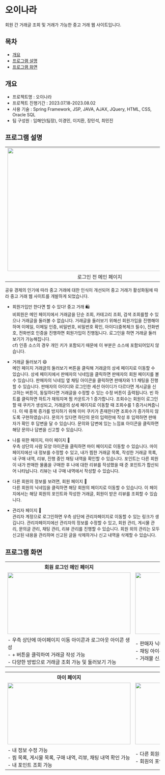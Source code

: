 # 오이나라
회원 간 거래글 조회 및 거래가 가능한 중고 거래 웹 사이트입니다. 

## 목차
  - [개요](#개요)
  - [프로그램 설명](#프로그램-설명)
  - [프로그램 화면](#프로그램-화면)
## 개요
  - 프로젝트명 : 오이나라
  - 프로젝트 진행기간 : 2023.07.18-2023.08.02
  - 사용 기술 : Spring Framework, JSP, JAVA, AJAX, JQuery, HTML, CSS, Oracle SQL
  - 팀 구성원 : 임해인(팀장), 이경민, 이지환, 장민석, 최민진

## 프로그램 설명
<div align="center">
  <table>
    <tr>
      <td>
        <img src="https://github.com/HaeinLim/CucumberProject/assets/140698817/f8d4e45c-ea5f-4f95-9782-bfc32a828f96" width="600" height="400">
      </td>
    </tr>
    <tr>
      <td align="center">로그인 전 메인 페이지</td>
    </tr>
  </table>
</div>
공유 경제의 인기에 따라 중고 거래에 대한 인식이 개선되어 중고 거래가 활성화됨에 따라 중고 거래 웹 사이트를 개발하게 되었습니다.

  - 회원가입만 한다면 할 수 있다! 중고 거래 🛍️ <br>
    비회원은 메인 페이지에서 거래글을 단순 조회, 카테고리 조회, 검색 조회를할 수 있으나 거래글을 둘러볼 수 없습니다. 거래글을 둘러보기 위해선 회원가입을 진행해야하며
    이메일, 이메일 인증, 비밀번호, 비밀번호 확인, 아이디(중복체크 필수), 전화번호, 전화번호 인증을 진행하면 회원가입이 진행됩니다. 로그인을 하면 거래글 둘러보기가
    가능해집니다. <br>
    cf) 인증 소스의 경우 개인 키가 포함되기 때문에 이 부분은 소스에 포함되어있지 않습니다.

  - 거래글 둘러보기 😄<br>
    메인 페이지 거래글의 둘러보기 버튼을 클릭해 거래글의 상세 페이지로 이동할 수 있습니다. 상세 페이지에서 판매자의 닉네임을 클릭하면 판매자의 회원 페이지를
    볼 수 있습니다. 판매자의 닉네임 옆 채팅 아이콘을 클릭하면 판매자와 1:1 채팅을 진행할 수 있습니다. 판매자의 아이디와 로그인한 세션 아이디가 다르다면
    게시글을 신고하는 버튼이, 동일하다면 거래글을 수정할 수 있는 수정 버튼이 출력됩니다. 빈 하트를 클릭하면 하트가 채워지며 찜 카운트가 1 증가합니다. 조회수는
    회원이 로그인 할 때 쿠키가 생성되고, 거래글의 상세 페이지로 이동할 때 조회수를 1 증가시켜줍니다. 이 때 중복 증가를 방지하기 위해 이미 쿠키가 존재한다면
    조회수가 증가하지 않도록 구현하였습니다. 문의가 있다면 하단의 문의 입력란에 작성 후 입력하면 판매자가 확인 후 답변을 달 수 있습니다. 문의와 답변에 있는
    느낌표 아이콘을 클릭하면 해당 문의나 답변을 신고할 수 있습니다.

  - 나를 위한 페이지, 마이 페이지 📃 <br>
    우측 상단의 사람 모양 아이콘을 클릭하면 마이 페이지로 이동할 수 있습니다. 마이 페이지에선 내 정보를 수정할 수 있고, 내가 찜한 거래글 목록, 작성한 거래글 목록,
    내 구매 내역, 리뷰, 진행 중인 채팅 내역을 확인할 수 있습니다. 포인트는 다른 회원이 내가 판매한 물품을 구매한 후 나에 대한 리뷰를 작성했을 때 준 포인트가 
    합산되어 나타납니다. 리뷰는 내 구매 내역에서 작성할 수 있습니다.

  - 다른 회원의 정보를 보려면, 회원 페이지 📃 <br>
    다른 회원의 닉네임을 클릭하면 해당 회원의 페이지로 이동할 수 있습니다. 이 페이지에서는 해당 회원의 포인트와 작성한 거래글, 회원이 받은 리뷰를 조회할 수 있습니다.

  - 관리자 페이지 📃 <br>
    관리자 계정으로 로그인하면 우측 상단에 관리자페이지로 이동할 수 있는 링크가 생깁니다. 관리자페이지에선 관리자의 정보를 수정할 수 있고, 회원 관리, 게시물 관리,
    문의글 관리, 채팅 관리, 리뷰 관리를 진행할 수 있습니다. 회원 외의 관리는 모두 신고된 내용을 관리하며 신고된 글을 삭제하거나 신고 내역을 삭제할 수 있습니다.

## 프로그램 화면

<div align="center">
  <table align="center">
      <tr>
        <th>회원 로그인 메인 페이지</th><th>상세 페이지 상단</th><th>상세페이지 하단</th>
      </tr>
      <tr>
        <td>
          <img src="https://github.com/HaeinLim/CucumberProject/assets/140698817/0f368630-4f58-4dd4-8514-b104da8bb840" width="400" height="200">
        </td>
        <td>
          <img src="https://github.com/HaeinLim/CucumberProject/assets/140698817/72403b04-df53-42b6-82f7-a8160556fd0c" width="400" height="200">
        </td>
        <td>
          <img src="https://github.com/HaeinLim/CucumberProject/assets/140698817/72403b04-df53-42b6-82f7-a8160556fd0c" width="400" height="200">
        </td>
      </tr>
      <tr>
        <td>
          - 우측 상단에 마이페이지 이동 아이콘과 로그아웃 아이콘 생성 <br>
          - + 버튼을 클릭하여 거래글 작성 가능 <br>
          - 다양한 방법으로 거래글 조회 가능 및 둘러보기 가능
        </td>
        <td>
          - 판매자 닉네임을 클릭해 판매자의 회원 페이지 조회 가능 <br>
          - 채팅 아이콘을 클릭해 판매자와 1:1 채팅 가능 <br>
          - 거래물 신고 가능(판매자 본인일 경우 수정 버튼)
        </td>
        <td>
          - 거래글 찜 가능
          - 문의 작성 및 답변 가능
          - 문의 및 답변 신고 가능
        </td>
      </tr>
  </table>
</div>

<div align="center">
  <table align="center">
      <tr>
        <th>마이 페이지</th><th>회원 페이지</th><th>관리자 페이지</th>
      </tr>
      <tr>
        <td>
          <img src="https://github.com/HaeinLim/CucumberProject/assets/140698817/079c8eb1-b8b6-41c5-a1ac-51107f4e12de" width="400" height="200">
        </td>
        <td>
          <img src="https://github.com/HaeinLim/CucumberProject/assets/140698817/4e930f95-bb3f-4cf5-995c-335280c944a7" width="400" height="200">
        </td>
        <td>
          <img src="https://github.com/HaeinLim/CucumberProject/assets/140698817/c2e965ed-d330-4ea7-bfe8-0d09e9726019" width="400" height="200">
        </td>
      </tr>
      <tr>
        <td>
          - 내 정보 수정 가능 <br>
          - 찜 목록, 게시물 목록, 구매 내역, 리뷰, 채팅 내역 확인 가능 <br>
          - 내 포인트 조회 가능
        </td>
        <td>
          - 다른 회원의 게시물 목록, 받은 리뷰 확인 가능 <br>
          - 회원의 포인트 조회 가능
        </td>
        <td>
          - 관리자 정보 수정 가능 <br>
          - 회원 관리, 회원 관리, 게시물 관리, 문의글 관리, <br>
            채팅 관리, 리뷰 관리 가능
        </td>
      </tr>
  </table>
</div>

    
